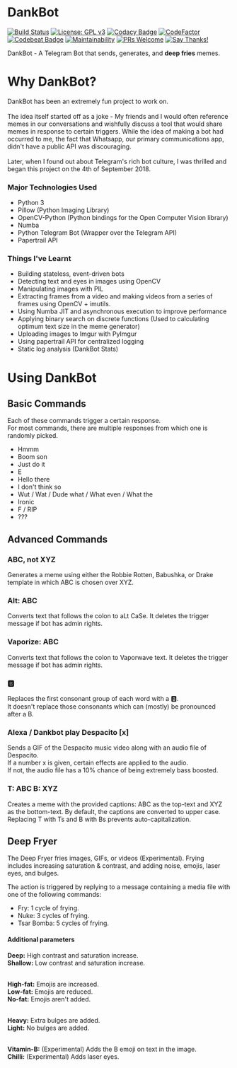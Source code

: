 # DankBot
[![Build Status](https://travis-ci.com/IshanManchanda/Dankbot.svg?branch=master)](https://travis-ci.com/IshanManchanda/Dankbot)
[![License: GPL v3](https://img.shields.io/badge/License-GPL%20v3-blue.svg?style=flat-square)](https://www.gnu.org/licenses/gpl-3.0)
[![Codacy Badge](https://img.shields.io/codacy/grade/bae5054274c7463f98206a684c9e58b5.svg?style=flat-square)](https://www.codacy.com/app/Rippr/DankBot)
[![CodeFactor](https://www.codefactor.io/repository/github/ishanmanchanda/dankbot/badge)](https://www.codefactor.io/repository/github/ishanmanchanda/dankbot)
[![Codebeat Badge](https://codebeat.co/badges/34ed37f8-955c-4907-8edb-c902b99f6b78)](https://codebeat.co/projects/github-com-rippr-dankbot-master)
[![Maintainability](https://img.shields.io/codeclimate/maintainability/Rippr/DankBot.svg?style=flat-square)](https://codeclimate.com/github/Rippr/DankBot/maintainability)
[![PRs Welcome](https://img.shields.io/badge/PRs-welcome-brightgreen.svg?style=flat-square)](http://makeapullrequest.com)
[![Say Thanks!](https://img.shields.io/badge/Say%20Thanks-!-1EAEDB.svg?style=flat-square)](https://saythanks.io/to/Rippr)


DankBot - A Telegram Bot that sends, generates, and **deep fries** memes.

# Why DankBot?
DankBot has been an extremely fun project to work on. <br><br>
The idea itself started off as a joke - My friends and I would often reference memes
in our conversations and wishfully discuss a tool that would share memes in response 
to certain triggers. While the idea of making a bot had occurred to me, the fact
that Whatsapp, our primary communications app, didn't have a public API was discouraging.
<br><br>
Later, when I found out about Telegram's rich bot culture, I was thrilled
and began this project on the 4th of September 2018.

### Major Technologies Used
- Python 3
- Pillow (Python Imaging Library)
- OpenCV-Python (Python bindings for the Open Computer Vision library)
- Numba
- Python Telegram Bot (Wrapper over the Telegram API)
- Papertrail API

### Things I've Learnt
- Building stateless, event-driven bots
- Detecting text and eyes in images using OpenCV
- Manipulating images with PIL
- Extracting frames from a video and making videos from a series of frames using OpenCV + imutils.
- Using Numba JIT and asynchronous execution to improve performance
- Applying binary search on discrete functions (Used to calculating optimum text size in the meme generator)
- Uploading images to Imgur with PyImgur
- Using papertrail API for centralized logging
- Static log analysis (DankBot Stats)

# Using DankBot

## Basic Commands
Each of these commands trigger a certain response. <br>
For most commands, there are multiple responses from which one is randomly picked.

- Hmmm
- Boom son
- Just do it
- E
- Hello there
- I don't think so
- Wut / Wat / Dude what / What even / What the
- Ironic
- F / RIP
- ???

## Advanced Commands

### ABC, not XYZ
Generates a meme using either the Robbie Rotten, Babushka, or Drake template in which ABC is chosen over XYZ.

### Alt: ABC
Converts text that follows the colon to aLt CaSe. It deletes the trigger message if bot has admin rights.

### Vaporize: ABC
Converts text that follows the colon to Vaporwave text. It deletes the trigger message if bot has admin rights.

### 🅱
Replaces the first consonant group of each word with a 🅱. <br>
It doesn't replace those consonants which can (mostly) be pronounced after a B.

### Alexa / Dankbot play Despacito \[x\]
Sends a GIF of the Despacito music video along with an audio file of Despacito. <br>
If a number x is given, certain effects are applied to the audio. <br>
If not, the audio file has a 10% chance of being extremely bass boosted. <br>

### T: ABC B: XYZ
Creates a meme with the provided captions: ABC as the top-text and XYZ as the bottom-text.
By default, the captions are converted to upper case.
Replacing T with Ts and B with Bs prevents auto-capitalization.


## Deep Fryer
The Deep Fryer fries images, GIFs, or videos (Experimental).
Frying includes increasing saturation & contrast, and adding noise, emojis, laser eyes, and bulges.

The action is triggered by replying to a message containing a media file with one of the following commands:

- Fry: 1 cycle of frying.
- Nuke: 3 cycles of frying.
- Tsar Bomba: 5 cycles of frying.

#### Additional parameters

**Deep:** High contrast and saturation increase. <br>
**Shallow:** Low contrast and saturation increase. <br><br>

**High-fat:** Emojis are increased. <br>
**Low-fat:** Emojis are reduced. <br>
**No-fat:** Emojis aren't added. <br><br>

**Heavy:** Extra bulges are added. <br>
**Light:** No bulges are added. <br><br>

**Vitamin-B:** (Experimental) Adds the B emoji on text in the image. <br>
**Chilli:** (Experimental) Adds laser eyes.
